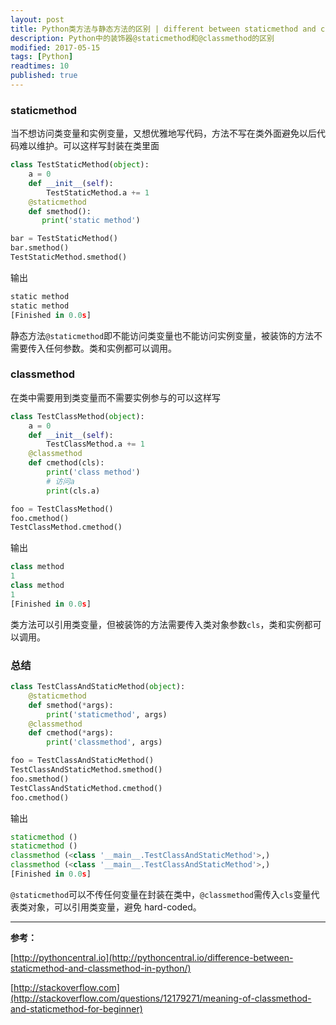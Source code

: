 ```yaml
---
layout: post
title: Python类方法与静态方法的区别 | different between staticmethod and classmethod
description: Python中的装饰器@staticmethod和@classmethod的区别
modified: 2017-05-15
tags: [Python]
readtimes: 10
published: true
---
```


### staticmethod

当不想访问类变量和实例变量，又想优雅地写代码，方法不写在类外面避免以后代码难以维护。可以这样写封装在类里面

```python
class TestStaticMethod(object):
    a = 0
    def __init__(self):
        TestStaticMethod.a += 1
    @staticmethod
    def smethod():
       print('static method')

bar = TestStaticMethod()
bar.smethod()
TestStaticMethod.smethod()
```

输出

```python
static method
static method
[Finished in 0.0s]
```

静态方法`@staticmethod`即不能访问类变量也不能访问实例变量，被装饰的方法不需要传入任何参数。类和实例都可以调用。

### classmethod

在类中需要用到类变量而不需要实例参与的可以这样写

```python
class TestClassMethod(object):
    a = 0
    def __init__(self):
        TestClassMethod.a += 1
    @classmethod
    def cmethod(cls):
        print('class method')
        # 访问a
        print(cls.a)

foo = TestClassMethod()
foo.cmethod()
TestClassMethod.cmethod()
```

输出

```python
class method
1
class method
1
[Finished in 0.0s]
```

类方法可以引用类变量，但被装饰的方法需要传入类对象参数`cls`，类和实例都可以调用。

### 总结

```python
class TestClassAndStaticMethod(object):
    @staticmethod
    def smethod(*args):
        print('staticmethod', args)
    @classmethod
    def cmethod(*args):
        print('classmethod', args)

foo = TestClassAndStaticMethod()
TestClassAndStaticMethod.smethod()
foo.smethod()
TestClassAndStaticMethod.cmethod()
foo.cmethod()
```

输出

```python
staticmethod ()
staticmethod ()
classmethod (<class '__main__.TestClassAndStaticMethod'>,)
classmethod (<class '__main__.TestClassAndStaticMethod'>,)
[Finished in 0.0s]
```

`@staticmethod`可以不传任何变量在封装在类中，`@classmethod`需传入`cls`变量代表类对象，可以引用类变量，避免 hard-coded。

***

**参考：**

[http://pythoncentral.io](http://pythoncentral.io/difference-between-staticmethod-and-classmethod-in-python/)

[http://stackoverflow.com](http://stackoverflow.com/questions/12179271/meaning-of-classmethod-and-staticmethod-for-beginner)
